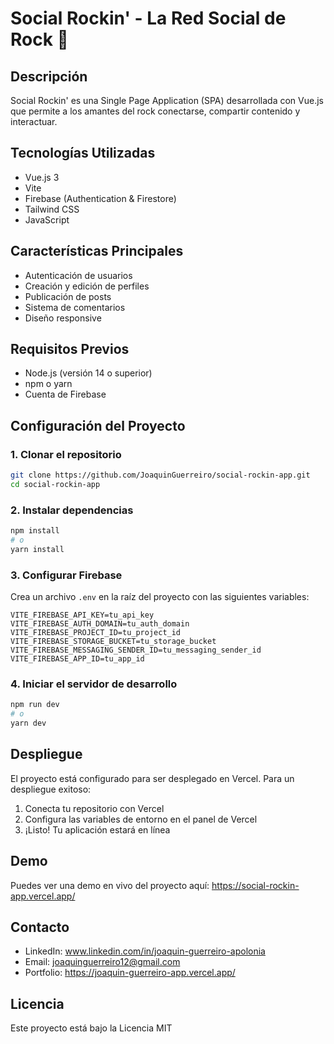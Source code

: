 # Social Rockin' - La Red Social de Rock 🎸

## Descripción
Social Rockin' es una Single Page Application (SPA) desarrollada con Vue.js que permite a los amantes del rock conectarse, compartir contenido y interactuar. 

## Tecnologías Utilizadas
- Vue.js 3
- Vite
- Firebase (Authentication & Firestore)
- Tailwind CSS
- JavaScript

## Características Principales
- Autenticación de usuarios
- Creación y edición de perfiles
- Publicación de posts
- Sistema de comentarios
- Diseño responsive

## Requisitos Previos
- Node.js (versión 14 o superior)
- npm o yarn
- Cuenta de Firebase

## Configuración del Proyecto

### 1. Clonar el repositorio
```bash
git clone https://github.com/JoaquinGuerreiro/social-rockin-app.git
cd social-rockin-app
```

### 2. Instalar dependencias
```bash
npm install
# o
yarn install
```

### 3. Configurar Firebase
Crea un archivo `.env` en la raíz del proyecto con las siguientes variables:
```plaintext
VITE_FIREBASE_API_KEY=tu_api_key
VITE_FIREBASE_AUTH_DOMAIN=tu_auth_domain
VITE_FIREBASE_PROJECT_ID=tu_project_id
VITE_FIREBASE_STORAGE_BUCKET=tu_storage_bucket
VITE_FIREBASE_MESSAGING_SENDER_ID=tu_messaging_sender_id
VITE_FIREBASE_APP_ID=tu_app_id
```

### 4. Iniciar el servidor de desarrollo
```bash
npm run dev
# o
yarn dev
```

## Despliegue
El proyecto está configurado para ser desplegado en Vercel. Para un despliegue exitoso:
1. Conecta tu repositorio con Vercel
2. Configura las variables de entorno en el panel de Vercel
3. ¡Listo! Tu aplicación estará en línea

## Demo
Puedes ver una demo en vivo del proyecto aquí: https://social-rockin-app.vercel.app/

## Contacto
- LinkedIn: www.linkedin.com/in/joaquin-guerreiro-apolonia
- Email: joaquinguerreiro12@gmail.com
- Portfolio: https://joaquin-guerreiro-app.vercel.app/

## Licencia
Este proyecto está bajo la Licencia MIT 